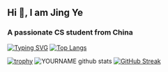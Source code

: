 ## Hi 👋, I am Jing Ye
### A passionate CS student from China
[![Typing SVG](https://readme-typing-svg.herokuapp.com?font=Brush+Script+MT&size=35&color=9919FF&background=F9D3FF85&vCenter=true&lines=Welcome+to+my+GitHub+Portfolio;++%E2%99%AA(%EF%BD%A5%CF%89%EF%BD%A5)%EF%BE%89+Thank+you)](https://git.io/typing-svg)
[![Top Langs](https://github-readme-stats.vercel.app/api/top-langs/?username=yej002)](https://github.com/anuraghazra/github-readme-stats)
<!--
**yej002/yej002** is a ✨ _special_ ✨ repository because its `README.md` (this file) appears on your GitHub profile.

Here are some ideas to get you started:

- 🔭 I’m currently working on ...
- 🌱 I’m currently learning ...
- 👯 I’m looking to collaborate on ...
- 🤔 I’m looking for help with ...
- 💬 Ask me about ...
- 📫 How to reach me: ...
- 😄 Pronouns: ...
- ⚡ Fun fact: ...
-->
[![trophy](https://github-profile-trophy.vercel.app/?username=yej002)](https://github.com/ryo-ma/github-profile-trophy)
![YOURNAME github stats](https://github-readme-stats.vercel.app/api?username=yej002&show_icons=true&hide_border=true)
[![GitHub Streak](https://github-readme-streak-stats.herokuapp.com/?user=yej002)](https://git.io/streak-stats)
